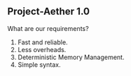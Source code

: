 ## Project-Aether 1.0 ##
What are our requirements?
1. Fast and reliable.
2. Less overheads.
3. Deterministic Memory Management.
4. Simple syntax.
	
